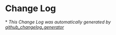 # Change Log



\* *This Change Log was automatically generated by [github_changelog_generator](https://github.com/skywinder/Github-Changelog-Generator)*
